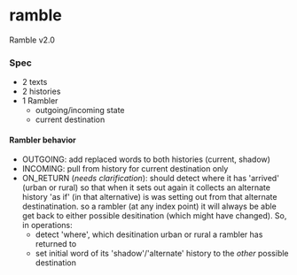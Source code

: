 # ramble
Ramble v2.0

### Spec

- 2 texts
- 2 histories
- 1 Rambler
  - outgoing/incoming state
  - current destination

#### Rambler behavior
- OUTGOING: add replaced words to both histories (current, shadow)
- INCOMING: pull from history for current destination only
- ON_RETURN (*needs clarification*): should detect where it has 'arrived' (urban or rural) so that when it sets out again it collects an alternate history 'as if' (in that alternative) is was setting out from that alternate destinatination. so a rambler (at any index point) it will always be able get back to either possible desitination (which might have changed). So, in operations:
    - detect 'where', which desitination urban or rural a rambler has returned to
    - set initial word of its 'shadow'/'alternate' history to the *other* possible destination

